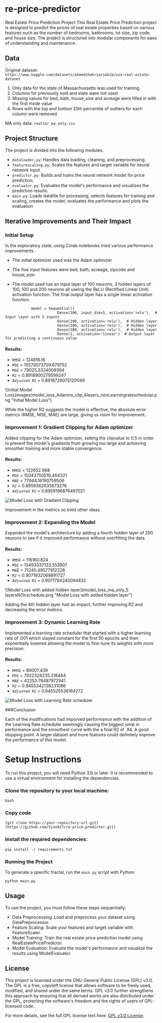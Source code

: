 # re-price-predictor

Real Estate Price Prediction Project
This Real Estate Price Prediction project is designed to predict the prices of real estate properties based on various features such as the number of bedrooms, bathrooms, lot size, zip code, and house size. The project is structured into modular components for ease of understanding and maintenance.

## Data
Original dataset: `https://www.kaggle.com/datasets/ahmedshahriarsakib/usa-real-estate-dataset`

1. Only data for the state of Massachussetts was used for training.
2. Columns for previously sold and state were not used
3. Missing values for bed, bath, house_size and acreage were filled in with the first mode value
4. Rows with the top and bottom 25th percentile of outliers for each column were removed

MA only data: `realtor_ma_only.csv`

## Project Structure
The project is divided into the following modules:

- `dataloader.py`: Handles data loading, cleaning, and preprocessing.
- `featurescaling.py`: Scales the features and target variable for neural network input.
- `predictor.py`: Builds and trains the neural network model for price prediction.
- `evaluator.py`: Evaluates the model's performance and visualizes the prediction results.
- `main.py`: Loads datafile for processing, selects features for training and scaling, creates the model,  evaluates the performance and plots the evaluation

## Iterative Improvements and Their Impact
### Initial Setup
In the exploratory state, using Colab notebooks tried various performance improvements. 

- The initial optimizer used was the Adam optimizer
- The five input features were bed, bath, acreage, zipcode and house_size

- The model used has an input layer of  100 neurons, 3 hidden layers of 100, 100 and 200 neurons all useing the ReLU (Rectified Linear Unit) activation function. The final output layer has a single linear activation function.
```
            model = Sequential([
                        Dense(100, input_dim=5, activation='relu'),  # Input layer with 5 inputs
                        Dense(100, activation='relu'),  # Hidden layer
                        Dense(100, activation='relu'),  # Hidden layer
                        Dense(200, activation='relu'),  # Hidden layer
                        Dense(1, activation='linear')  # Output layer for predicting a continuous value
```
#### Results:
- `RMSE` = 124816.16 
- `MSE` = 15579073709.679752 
- `MAE` = 79025.3324009364 
- `R2` = 0.8918900279599247 
- `Adjusted R2` = 0.8918728075120049

![Initial Model Loss]images/model_loss_Adamno_clip_4layers_nonLearningrateschedular.png "Initial Model Loss")

While the higher R2 suggests the model is effective,  the absolute error metrics (RMSE, MSE, MAE) are large, giving us room for improvement. 
            
### Improvement 1: Gradient Clipping for Adam optimizer
Added clipping for the Adam optimizer, setting the clipvalue to 0.5 in order to prevent the model's gradients from growing too large and achieving smoother training and more stable convergence.

#### Results:
- `RMSE` = 122652.968 
- `MSE` = 15043750519.464321 
- `MAE` = 77944.16190759506 
- `R2` = 0.8959362635873276 
- `Adjusted R2` = 0.8959196876497021

![Model Loss with Gradient Clipping](model_loss_ma_only_4layers_NOlrschedule.png "Model Loss with Gradient Clipping")

Improvement in the metrics so tried other ideas

### Improvement 2: Expanding the Model
Expanded the model's architecture by adding a fourth hidden layer of 200 neurons to see if it improved performance without overfitting the data. 

#### Results:
- `RMSE` = 116160.824 
- `MSE` = 13493337133.553907 
- `MA`E = 71245.49577912228 
- `R2` = 0.9071932068691727 
- `Adjusted R2` = 0.9071784240094832

![Model Loss with added hidden layer](model_loss_ma_only_5 layersNOlrschedule.png "Model Loss with added hidden layer")

Adding the 4th hidden layer had an impact, further improving R2 and decreasing the error metrics.


### Improvement 3: Dynamic Learning Rate
Implemented a learning rate scheduler that started with a higher learning rate of .001 which stayed constant for the first 50 epochs and then expoentially lowered allowing the model to fine-tune its weights with more precision. 

#### Results:
- `RMSE` = 89007.439 
- `MSE` = 7922324235.318464 
- `MAE` = 42253.78487972941 
- `R2` = 0.9455342138231086 
- `Adjusted R2` = 0.945525538164272

![Model Loss with Learning Rate scheduler](model_loss_ma_only_5layerslrschedule.png "Model Loss with Learning Rate scheduler")

###Conclusion

Each of the modifications had imporved performance with the addition of the Learning Rate scheduler seemingly causing the biggest jump in performance and the smoothest curve with the a final R2 of .94. A good stopping point. A larger dataset and more features could definitely improve the performance of this model.


# Setup Instructions
To run this project, you will need Python 3.6 or later. It is recommended to use a virtual environment for installing the dependencies.

### Clone the repository to your local machine:
```
bash
```
### Copy code
```
[git clone https://your-repository-url.git](https://github.com/Vino927/re-price-predictor.git)
```

### Install the required dependencies:
```
pip install -r requirements.txt
```

### Running the Project
To generate a specific fractal, run the `main.py` script with Python:
```
python main.py
```

## Usage
To use the project, you must follow these steps sequentially:

- Data Preprocessing: Load and preprocess your dataset using DataPreprocessor.
- Feature Scaling: Scale your features and target variable with FeatureScaler.
- Model Training: Train the real estate price prediction model using RealEstatePricePredictor.
- Model Evaluation: Evaluate the model's performance and visualize the results using ModelEvaluator.


## License
This project is licensed under the GNU General Public License (GPL) v3.0. The GPL is a free, copyleft license that allows software to be freely used, modified, and shared under the same terms. GPL v3.0 further strengthens this approach by ensuring that all derived works are also distributed under the GPL, protecting the software's freedom and the rights of users of GPL-licensed code.

For more details, see the full GPL license text here: [GPL v3.0 License](https://www.gnu.org/licenses/gpl-3.0.html).

